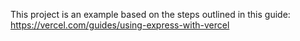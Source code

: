 This project is an example based on the steps outlined in this guide: https://vercel.com/guides/using-express-with-vercel
